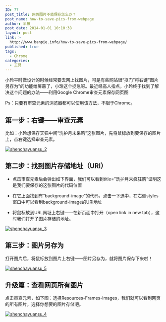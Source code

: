 ```yaml
---
ID: 77
post_title: 网页图片不能保存怎么办？
post_name: how-to-save-pics-from-webpage
author: 半撇
post_date: 2014-01-01 10:10:38
layout: post
link: >
  http://www.banpie.info/how-to-save-pics-from-webpage/
published: true
tags:
  - Chrome
categories:
  - 工具
---
```

小玲平时做设计的时候经常要去网上找图片，可是有些网站很“抠门”将右键“图片另存为”的功能给屏蔽了，小玲这个捉急呀。最近经高人指点，小玲终于找到了解决这个问题的办法——利用Google Chrome审查元素保存网页图

Ps：只要有审查元素的浏览器都可以使用该方法，不限于Chrome。

## 第一步：右键——审查元素

比如：小玲想保存天猫中间“洗护月末采购”这张图片，先将鼠标放到要保存的图片上，点右键选择审查元素。

[![shenchayuansu_2][1]][1]

## 第二步：找到图片存储地址（URl）

*   点击审查元素后会弹出如下界面，我们可以看到title=”洗护月末疯狂购”证明这是我们要保存的这张图片的代码位置

*   在它上面找到有“background-image”的代码，点击一下选中，在右侧styles窗口中可以看到background-image的URI地址

*   将鼠标放到URL网址上右键——在新页面中打开（open link in new tab），这时我们打开了图片存储的地址。

[![shenchayuansu_3][2]][2]

## 第三步：图片另存为

打开图片后，将鼠标放到图片上右键——图片另存为，就将图片保存下来啦！

[![shenchayuansu_5][3]][3]

## 升级篇：查看网页所有图片

点击审查元素，如下图：选择Resources-Frames-Images，我们就可以看到网页的所有图片，选择你想要的图片存储吧。

[![shenchayuansu_4][4]][4]

<!--stackedit_data:
eyJoaXN0b3J5IjpbLTEwNTczODcyMTRdfQ==
-->

 [1]: http://www.banpie.info/wp-content/uploads/2018/11/shenchayuansu_2.jpg
 [2]: http://7arnhx.com1.z0.glb.clouddn.com/wp-content/uploads/2013/12/shenchayuansu_3.jpg
 [3]: http://7arnhx.com1.z0.glb.clouddn.com/wp-content/uploads/2013/12/shenchayuansu_5.jpg
 [4]: http://7arnhx.com1.z0.glb.clouddn.com/wp-content/uploads/2013/12/shenchayuansu_4.jpg